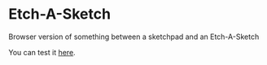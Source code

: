 # Etch-A-Sketch
Browser version of something between a sketchpad and an Etch-A-Sketch

You can test it [here](https://yhryu1030.github.io/Etch-A-Sketch/).
